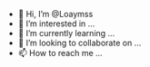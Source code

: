 - 👋 Hi, I’m @Loaymss
- 👀 I’m interested in ...
- 🌱 I’m currently learning ...
- 💞️ I’m looking to collaborate on ...
- 📫 How to reach me ...

<!---
Loaymss/Loaymss is a ✨ special ✨ repository because its `README.md` (this file) appears on your GitHub profile.
You can click the Preview link to take a look at your changes.
--->
